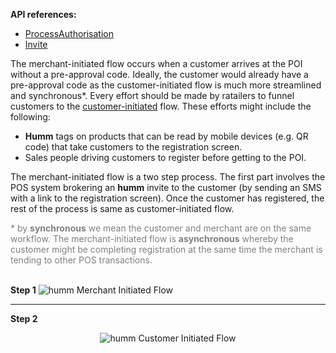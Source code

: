 <strong>API references: </strong>

 - <a href="/pos/api/process_authorisation/">ProcessAuthorisation</a>
 - <a href="/pos/api/invite/">Invite</a>

The merchant-initiated flow occurs when a customer arrives at the POI without a pre-approval code. Ideally, the customer would already have a pre-approval code as the customer-initiated flow is much more streamlined and synchronous*. Every effort should be made by ratailers to funnel customers to the <a href="/pos/flow/customer_initiated_flow/">customer-initiated</a> flow. These efforts might include the following:

* **Humm** tags on products that can be read by mobile devices (e.g. QR code) that take customers to the registration screen.
* Sales people driving customers to register before getting to the POI.

The merchant-initiated flow is a two step process. The first part involves the POS system brokering an **humm** invite to the customer (by sending an SMS with a link to the registration screen). Once the customer has registered, the rest of the process is same as customer-initiated flow.

<div style="color: grey;">* by <b>synchronous</b> we mean the customer and merchant are on the same workflow. The merchant-initiated flow is <b>asynchronous</b> whereby the customer might be completing registration at the same time the merchant is tending to other POS transactions.</div><br/>


<strong>Step 1</strong>
<img src="/img/pos/flows/cust-init-1.png" alt="humm Merchant Initiated Flow">

---

<strong>Step 2</strong>

<p style="text-align: center;"><img src="/img/pos/flows/cust-init-2.png" alt="humm Customer Initiated Flow"></p>
